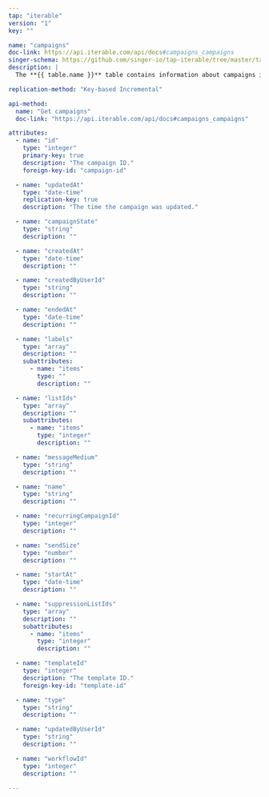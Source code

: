 ```yaml
---
tap: "iterable"
version: "1"
key: ""

name: "campaigns"
doc-link: https://api.iterable.com/api/docs#campaigns_campaigns
singer-schema: https://github.com/singer-io/tap-iterable/tree/master/tap_iterable/schemas/campaigns.json
description: |
  The **{{ table.name }}** table contains information about campaigns in your {{ integration.display_name }} projcect.

replication-method: "Key-based Incremental"

api-method:
  name: "Get campaigns"
  doc-link: "https://api.iterable.com/api/docs#campaigns_campaigns"

attributes:
  - name: "id"
    type: "integer"
    primary-key: true
    description: "The campaign ID."
    foreign-key-id: "campaign-id"

  - name: "updatedAt"
    type: "date-time"
    replication-key: true
    description: "The time the campaign was updated."  

  - name: "campaignState"
    type: "string"
    description: ""

  - name: "createdAt"
    type: "date-time"
    description: ""

  - name: "createdByUserId"
    type: "string"
    description: ""

  - name: "endedAt"
    type: "date-time"
    description: ""

  - name: "labels"
    type: "array"
    description: ""
    subattributes:
      - name: "items"
        type: ""
        description: ""

  - name: "listIds"
    type: "array"
    description: ""
    subattributes:
      - name: "items"
        type: "integer"
        description: ""

  - name: "messageMedium"
    type: "string"
    description: ""

  - name: "name"
    type: "string"
    description: ""

  - name: "recurringCampaignId"
    type: "integer"
    description: ""

  - name: "sendSize"
    type: "number"
    description: ""

  - name: "startAt"
    type: "date-time"
    description: ""

  - name: "suppressionListIds"
    type: "array"
    description: ""
    subattributes:
      - name: "items"
        type: "integer"
        description: ""

  - name: "templateId"
    type: "integer"
    description: "The template ID."
    foreign-key-id: "template-id"

  - name: "type"
    type: "string"
    description: ""

  - name: "updatedByUserId"
    type: "string"
    description: ""

  - name: "workflowId"
    type: "integer"
    description: ""

---
```

